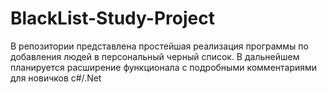 # BlackList-Study-Project
В репозитории представлена простейшая реализация программы по добавления людей в персональный черный список.
В дальнейшем планируется расширение функционала с подробными комментариями для новичков c#/.Net
